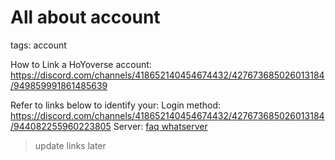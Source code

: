 # All about account
tags: account

How to Link a HoYoverse account:
https://discord.com/channels/418652140454674432/427673685026013184/949859991861485639

Refer to links below to identify your:
Login method: https://discord.com/channels/418652140454674432/427673685026013184/944082255960223805
Server: [faq whatserver](/faq/61)

> update links later